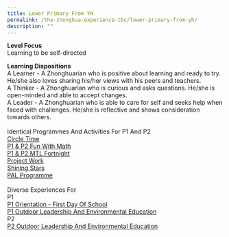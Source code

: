 ```yaml
---
title: Lower Primary From YH
permalink: /the-zhonghua-experience-tbc/lower-primary-from-yh/
description: ""
---
```

**Level Focus**
<br>Learning to be self-directed

**Learning Dispositions**
<br>A Learner - A Zhonghuarian who is positive about learning and ready to try. He/she also loves sharing his/her views with his peers and teachers.
<br>A Thinker - A Zhonghuarian who is curious and asks questions. He/she is open-minded and able to accept changes.
<br>A Leader - A Zhonghuarian who is able to care for self and seeks help when faced with challenges. He/she is reflective and shows consideration towards others.
<br><br>Identical Programmes And Activities For P1 And P2
<br>[Circle Time](https://cms.isomer.gov.sg/sites/moe-zhonghuapri/folders/list-of-zps-exp-for-lower-pri/editPage/Circle%20Time.md)
<br>[P1 &amp; P2 Fun With Math](https://cms.isomer.gov.sg/sites/moe-zhonghuapri/folders/list-of-zps-exp-for-lower-pri/editPage/P1%20%26%20P2%20Fun%20With%20Math.md)
<br>[P1 &amp; P2 MTL Fortnight](https://cms.isomer.gov.sg/sites/moe-zhonghuapri/folders/list-of-zps-exp-for-lower-pri/editPage/P1%20%26%20P2%20MTL%20Fortnight.md)
<br>[Project Work](https://cms.isomer.gov.sg/sites/moe-zhonghuapri/folders/list-of-zps-exp-for-lower-pri/editPage/Project%20Work.md)
<br>[Shining Stars](https://cms.isomer.gov.sg/sites/moe-zhonghuapri/folders/list-of-zps-exp-for-lower-pri/editPage/Shining%20Stars.md)
<br>[PAL Programme](https://cms.isomer.gov.sg/sites/moe-zhonghuapri/folders/list-of-zps-exp-for-lower-pri/editPage/PAL%20Programme.md)
<br><br>Diverse Experiences For
<br>P1
<br>[P1 Orientation - First Day Of School](https://cms.isomer.gov.sg/sites/moe-zhonghuapri/folders/list-of-zps-exp-for-lower-pri/editPage/P1%20Orientation%20First%20Day%20Of%20School.md)
<br>[P1 Outdoor Leadership And Environmental Education](https://cms.isomer.gov.sg/sites/moe-zhonghuapri/folders/list-of-zps-exp-for-lower-pri/editPage/P1%20Outdoor%20Leadership%20And%20Environmental%20Education.md)
<br>P2
<br>[P2 Outdoor Leadership And Environmental Education](https://cms.isomer.gov.sg/sites/moe-zhonghuapri/folders/list-of-zps-exp-for-lower-pri/editPage/P2%20Outdoor%20Leadership%20And%20Environmental%20Education.md)